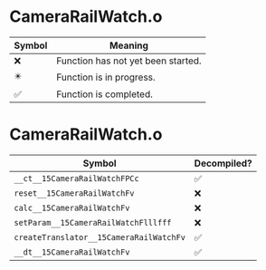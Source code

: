 # CameraRailWatch.o
| Symbol | Meaning 
| ------------- | ------------- 
| :x: | Function has not yet been started. 
| :eight_pointed_black_star: | Function is in progress. 
| :white_check_mark: | Function is completed. 


# CameraRailWatch.o
| Symbol | Decompiled? |
| ------------- | ------------- |
| `__ct__15CameraRailWatchFPCc` | :white_check_mark: |
| `reset__15CameraRailWatchFv` | :x: |
| `calc__15CameraRailWatchFv` | :x: |
| `setParam__15CameraRailWatchFlllfff` | :x: |
| `createTranslator__15CameraRailWatchFv` | :white_check_mark: |
| `__dt__15CameraRailWatchFv` | :white_check_mark: |
